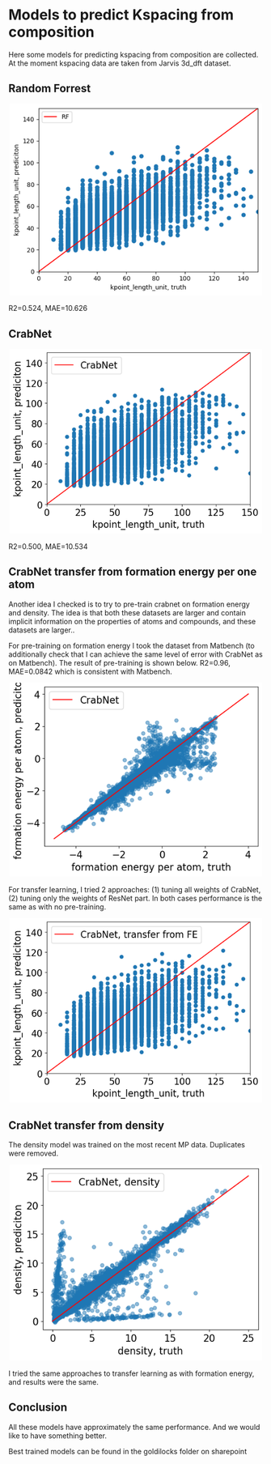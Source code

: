 # Models to predict Kspacing from composition

Here some models for predicting kspacing from composition are collected. At the moment kspacing data are taken from Jarvis 3d_dft dataset.

## Random Forrest
<p align="center">
  <img src="figures/RF_composition.png" width="500"/>
</p>

R2=0.524, MAE=10.626

## CrabNet
<p align="center">
  <img src="figures/CrabNet_composition.png" width="500"/>
</p>

R2=0.500, MAE=10.534

## CrabNet transfer from formation energy per one atom
Another idea I checked is to try to pre-train crabnet on formation energy and density. The idea is that both these datasets are larger and contain implicit information on the properties of atoms and compounds, and these datasets are larger..

For pre-training on formation energy I took the dataset from Matbench (to additionally check that I can achieve the same level of error with CrabNet as on Matbench). The result of pre-training is shown below. R2=0.96, MAE=0.0842 which is consistent with Matbench.

<p align="center">
  <img src="figures/CrabNet_form_energy.png" width="500"/>
</p>

For transfer learning, I tried 2 approaches: (1) tuning all weights of CrabNet, (2) tuning only the weights of ResNet part. In both cases performance is the same as with no pre-training.

<p align="center">
  <img src="figures/CrabNet_transfer_form_energy.png" width="500"/>
</p>

## CrabNet transfer from density
The density model was trained on the most recent MP data. Duplicates were removed. 

<p align="center">
  <img src="figures/CrabNet_density.png" width="500"/>
</p>

I tried the same approaches to transfer learning as with formation energy, and results were the same.

## Conclusion

All these models have approximately the same performance. And we would like to have something better.

Best trained models can be found in the goldilocks folder on sharepoint
